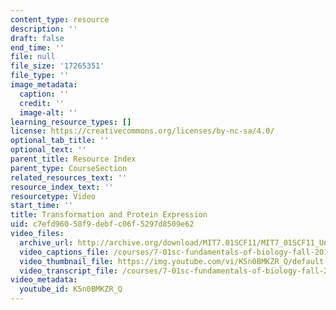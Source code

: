 ```yaml
---
content_type: resource
description: ''
draft: false
end_time: ''
file: null
file_size: '17265351'
file_type: ''
image_metadata:
  caption: ''
  credit: ''
  image-alt: ''
learning_resource_types: []
license: https://creativecommons.org/licenses/by-nc-sa/4.0/
optional_tab_title: ''
optional_text: ''
parent_title: Resource Index
parent_type: CourseSection
related_resources_text: ''
resource_index_text: ''
resourcetype: Video
start_time: ''
title: Transformation and Protein Expression
uid: c7efd960-58f9-debf-c06f-5297d8509e62
video_files:
  archive_url: http://archive.org/download/MIT7.01SCF11/MIT7_01SCF11_Un4Ses4_Rec_300k.mp4
  video_captions_file: /courses/7-01sc-fundamentals-of-biology-fall-2011/9bb6632818325eff95ea08607ddbfc60_K5n0BMKZR_Q.vtt
  video_thumbnail_file: https://img.youtube.com/vi/K5n0BMKZR_Q/default.jpg
  video_transcript_file: /courses/7-01sc-fundamentals-of-biology-fall-2011/0c4dfa547c686f3bd54b83a578ec7c4b_K5n0BMKZR_Q.pdf
video_metadata:
  youtube_id: K5n0BMKZR_Q
---
```

